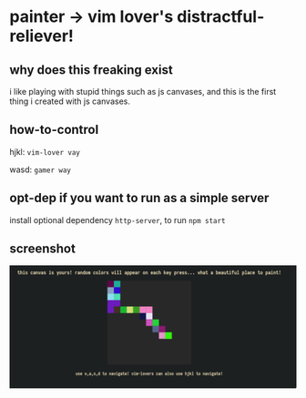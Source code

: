 # painter -> vim lover's distractful-reliever!


## why does this freaking exist
i like playing with stupid things such as js canvases, and this is the first thing i created with js canvases. 


## how-to-control
hjkl: `vim-lover vay`

wasd: `gamer way`


## opt-dep if you want to run as a simple server
install optional dependency `http-server`, to run `npm start`

## screenshot
![Screenshot](.github/screenshot.png)
